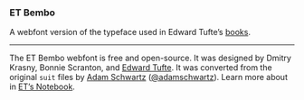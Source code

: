### ET Bembo

A webfont version of the typeface used in Edward Tufte’s [books](https://www.edwardtufte.com/tufte/books_vdqi).

-------------------------------------

The ET Bembo webfont is free and open-source. It was designed by Dmitry Krasny, Bonnie Scranton, and [Edward Tufte](https://www.edwardtufte.com/tufte/). It was converted from the original `suit` files by [Adam Schwartz](http://adamschwartz.co) ([@adamschwartz](https://github.com/adamschwartz)). Learn more about in [ET’s Notebook](http://www.edwardtufte.com/bboard/q-and-a-fetch-msg?msg_id=0000bm).
